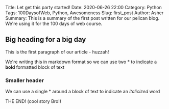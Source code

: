 Title: Let get this party started!
Date: 2020-06-26 22:00
Category: Python
Tags: 100DaysofWeb, Python, Awesomeness
Slug: first_post
Author: Asher
Summary: This is a summary of the first post written for our pelican blog. We're using it for the 100 days of web course.


## Big heading for a big day

This is the first paragraph of our article - huzzah!

We're writing this in markdown format so we can use two * to indicate a **bold** formatted block of text

### Smaller header

We can use a single * around a block of text to indicate an *italicized* word

THE END! (cool story Bro!)
